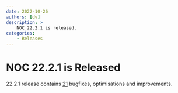 ```yaml
---
date: 2022-10-26
authors: [dv]
description: >
    NOC 22.2.1 is released.
categories:
    - Releases
---
```

# NOC 22.2.1 is Released

22.2.1 release contains [21](https://code.getnoc.com/noc/noc/merge_requests?scope=all&state=merged&milestone_title=22.2.1) bugfixes, optimisations and improvements.
